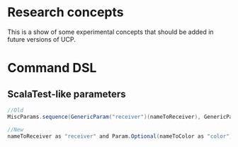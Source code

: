 # Research concepts
This is a show of some experimental concepts that should be added in future versions of UCP.

# Command DSL
## ScalaTest-like parameters
```scala
//Old
MiscParams.sequence(GenericParam("receiver")(nameToReceiver), GenericParam.raw("msg")), MiscParam.optional(GenericParam("color")(nameToColor))

//New
nameToReceiver as "receiver" and Param.Optional(nameToColor as "color") and  _ => _ as "msg"
```
